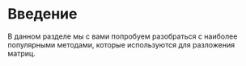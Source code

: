 # Введение

В данном разделе мы с вами попробуем разобраться с наиболее популярными методами, которые используются для разложения матриц.